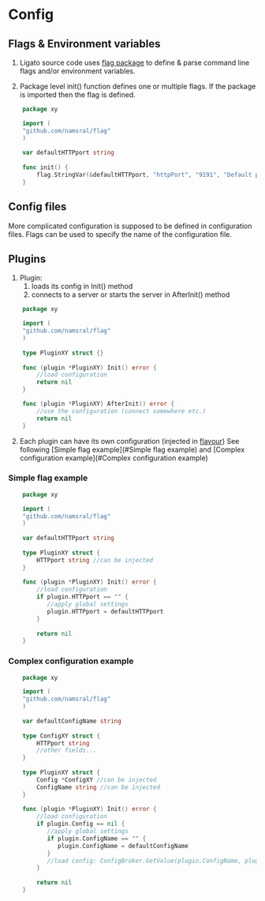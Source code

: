 # Config

## Flags & Environment variables

1. Ligato source code uses [flag package](https://github.com/namsral/flag) to define & parse command line flags 
and/or environment variables. 

2. Package level init() function defines one or multiple flags. If the package is imported then the flag is defined.

```go
    package xy

    import (
    "github.com/namsral/flag"
    )
    
    var defaultHTTPport string
    
    func init() {
        flag.StringVar(&defaultHTTPport, "httpPort", "9191", "Default port of the server")
    }  
```

## Config files

More complicated configuration is supposed to be defined in configuration files. Flags can be used 
to specify the name of the configuration file.

## Plugins

1. Plugin:
   1. loads its config in Init() method
   2. connects to a server or starts the server in AfterInit() method

```go
    package xy

    import (
    "github.com/namsral/flag"
    )
    
    type PluginXY struct {}
    
    func (plugin *PluginXY) Init() error {
        //load configuration
        return nil
    }  

    func (plugin *PluginXY) AfterInit() error {
        //use the configuration (connect somewhere etc.)
        return nil
    }  
```

2. Each plugin can have its own configuration (injected in [flavour](PLUGIN_FLAVOURS.md))
   See following [Simple flag example](#Simple flag example) and [Complex configuration example](#Complex configuration example) 

### Simple flag example
```go
    package xy

    import (
    "github.com/namsral/flag"
    )
    
    var defaultHTTPport string
    
    type PluginXY struct {
        HTTPport string //can be injected
    }
    
    func (plugin *PluginXY) Init() error {
        //load configuration
        if plugin.HTTPport == "" {
           //apply global settings
           plugin.HTTPport = defaultHTTPport
        }
        
        return nil
    } 
```

### Complex configuration example
```go
    package xy

    import (
    "github.com/namsral/flag"
    )
    
    var defaultConfigName string
    
    type ConfigXY struct {
        HTTPport string
        //other fields...
    }
    
    type PluginXY struct {
        Config *ConfigXY //can be injected
        ConfigName string //can be injected
    }
    
    func (plugin *PluginXY) Init() error {
        //load configuration
        if plugin.Config == nil {
           //apply global settings
           if plugin.ConfigName == "" {
              plugin.ConfigName = defaultConfigName
           }
           //load config: ConfigBroker.GetValue(plugin.ConfigName, plugin.Config)
        }
        
        return nil
    } 
```
